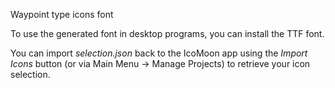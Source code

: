 Waypoint type icons font

To use the generated font in desktop programs, you can install the TTF font.

You can import *selection.json* back to the IcoMoon app using the *Import Icons* button (or via Main Menu → Manage Projects) to retrieve your icon selection.
